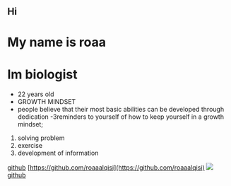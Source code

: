 ## Hi
  # My name is roaa
# Im biologist
- 22 years old
- GROWTH MINDSET
- people believe that their most basic abilities can be developed through dedication
-3reminders to yourself of how to keep yourself in a growth mindset;
1. solving problem
2. exercise
3. development of information

[github](https://github.com/roaaalqisi/learning-journal)
[https://github.com/roaaalqisi](https://github.com/roaaalqisi)
![](https://encrypted-tbn0.gstatic.com/images?q=tbn:ANd9GcSTm0yxpwgmeZTPWwJAdR-j5-t6VgEd8k8TqMhuBfkLjjMRMDqp)
[github]()
